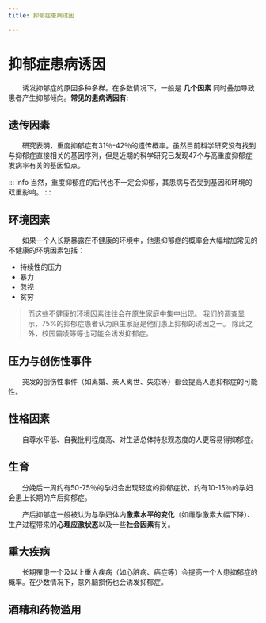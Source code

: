 ```yaml
---
title: 抑郁症患病诱因

---
```

# 抑郁症患病诱因
&ensp;&ensp;&ensp;&ensp;诱发抑郁症的原因多种多样。在多数情况下，一般是 **几个因素** 同时叠加导致患者产生抑郁倾向。**常见的患病诱因有:**

## 遗传因素
&ensp;&ensp;&ensp;&ensp;研究表明，重度抑郁症有31％-42％的遗传概率。虽然目前科学研究没有找到与抑郁症直接相关的基因序列，但是近期的科学研究已发现47个与高重度抑郁症发病率有关的基因位点。

::: info
当然，重度抑郁症的后代也不一定会抑郁，其患病与否受到基因和环境的双重影响。
:::
## 环境因素
&ensp;&ensp;&ensp;&ensp;如果一个人长期暴露在不健康的环境中，他患抑郁症的概率会大幅增加常见的不健康的环境因素包括：
  -   持续性的压力
  -  暴力
  -  忽视
  -  贫穷
  

> 而这些不健康的环境因素往往会在原生家庭中集中出现。
>我们的调查显示，75%的抑郁症患者认为原生家庭是他们患上抑郁的诱因之一。
>除此之外，校园霸凌等等也可能会诱发抑郁症。

## 压力与创伤性事件
&ensp;&ensp;&ensp;&ensp;突发的创伤性事件（如离婚、亲人离世、失恋等）都会提高人患抑郁症的可能性。

## 性格因素
&ensp;&ensp;&ensp;&ensp;自尊水平低、自我批判程度高、对生活总体持悲观态度的人更容易得抑郁症。

## 生育
&ensp;&ensp;&ensp;&ensp;分娩后一周约有50-75％的孕妇会出现轻度的抑郁症状，约有10-15％的孕妇会患上长期的产后抑郁症。

&ensp;&ensp;&ensp;&ensp;产后抑郁症一般被认为与孕妇体内**激素水平的变化**（如雌孕激素大幅下降）、生产过程带来的**心理应激状态**以及一些**社会因素**有关。


## 重大疾病
&ensp;&ensp;&ensp;&ensp;长期罹患一个及以上重大疾病（如心脏病、癌症等）会提高一个人患抑郁症的概率。在少数情况下，意外脑损伤也会诱发抑郁症。

## 酒精和药物滥用
